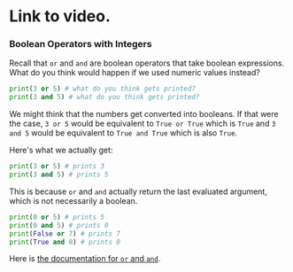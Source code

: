# Link to video.

### Boolean Operators with Integers

Recall that `or` and `and` are boolean operators that take boolean expressions. What do you think would happen if we used numeric values instead?

```python
print(3 or 5) # what do you think gets printed?
print(3 and 5) # what do you think gets printed?
```

We might think that the numbers get converted into booleans. If that were the case, `3 or 5` would be equivalent to `True or True` which is `True` and `3 and 5` would be equivalent to `True and True` which is also `True`.

Here's what we actually get:

```python
print(3 or 5) # prints 3
print(3 and 5) # prints 5
```

This is because `or` and `and` actually return the last evaluated argument, which is not necessarily a boolean.

```python
print(0 or 5) # prints 5
print(0 and 5) # prints 0
print(False or 7) # prints 7
print(True and 0) # prints 0
```

Here is [the documentation for `or` and `and`](https://docs.python.org/3/reference/expressions.html#boolean-operations).
